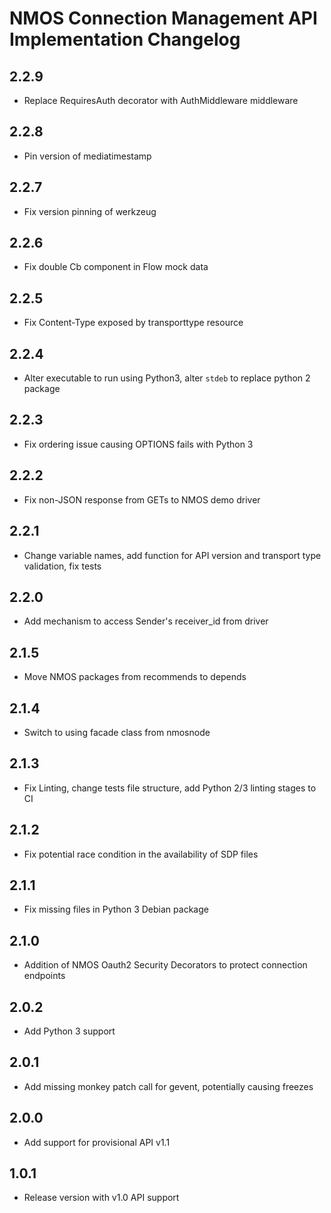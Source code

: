 # NMOS Connection Management API Implementation Changelog

## 2.2.9
- Replace RequiresAuth decorator with AuthMiddleware middleware

## 2.2.8
- Pin version of mediatimestamp

## 2.2.7
- Fix version pinning of werkzeug

## 2.2.6
- Fix double Cb component in Flow mock data

## 2.2.5
- Fix Content-Type exposed by transporttype resource

## 2.2.4
- Alter executable to run using Python3, alter `stdeb` to replace python 2 package

## 2.2.3
- Fix ordering issue causing OPTIONS fails with Python 3

## 2.2.2
- Fix non-JSON response from GETs to NMOS demo driver

## 2.2.1
- Change variable names, add function for API version and transport type validation, fix tests

## 2.2.0
- Add mechanism to access Sender's receiver_id from driver

## 2.1.5
- Move NMOS packages from recommends to depends

## 2.1.4
- Switch to using facade class from nmosnode

## 2.1.3
- Fix Linting, change tests file structure, add Python 2/3 linting stages to CI

## 2.1.2
- Fix potential race condition in the availability of SDP files

## 2.1.1
- Fix missing files in Python 3 Debian package

## 2.1.0
- Addition of NMOS Oauth2 Security Decorators to protect connection endpoints

## 2.0.2
- Add Python 3 support

## 2.0.1
- Add missing monkey patch call for gevent, potentially causing freezes

## 2.0.0
- Add support for provisional API v1.1

## 1.0.1
- Release version with v1.0 API support
